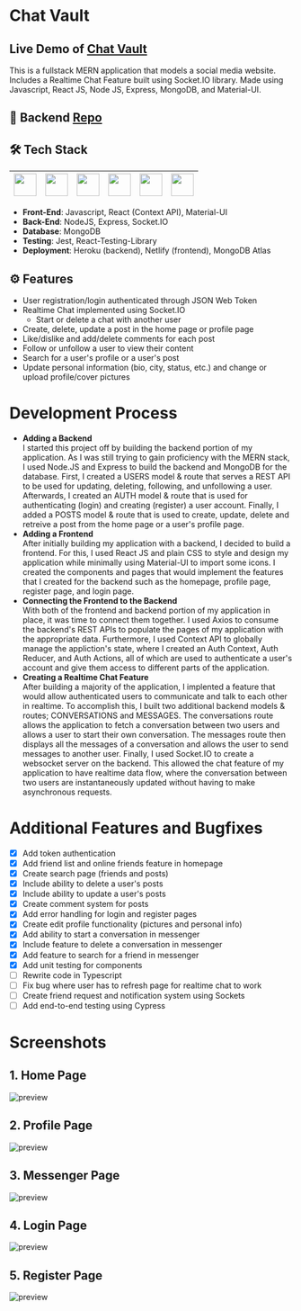 # Chat Vault

## Live Demo of [Chat Vault](https://chatvault.netlify.app/)

This is a fullstack MERN application that models a social media website. Includes a Realtime Chat Feature built using Socket.IO library. Made using Javascript, React JS, Node JS, Express, MongoDB, and Material-UI. <br />

## 🔗 Backend [Repo](https://github.com/lazirpascual/chat-vault-backend)

## 🛠 Tech Stack

| <img src="https://cdn.jsdelivr.net/npm/simple-icons@v4/icons/javascript.svg" width="40"> | <img src="https://cdn.jsdelivr.net/npm/simple-icons@v4/icons/react.svg" width="40"> | <img src="https://cdn.jsdelivr.net/npm/simple-icons@4.25.0/icons/node-dot-js.svg" width="40"> | <img src="https://cdn.jsdelivr.net/npm/simple-icons@v4/icons/express.svg" width="40"> | <img src="https://cdn.jsdelivr.net/npm/simple-icons@v4/icons/mongodb.svg" width="40"> | <img src="https://cdn.jsdelivr.net/npm/simple-icons@v4/icons/material-ui.svg" width="40"> |
| :--------------------------------------------------------------------------------------: | :---------------------------------------------------------------------------------: | :-------------------------------------------------------------------------------------------: | ------------------------------------------------------------------------------------- | ------------------------------------------------------------------------------------- | ----------------------------------------------------------------------------------------- |

- **Front-End**: Javascript, React (Context API), Material-UI </br>
- **Back-End**: NodeJS, Express, Socket.IO </br>
- **Database**: MongoDB </br>
- **Testing**: Jest, React-Testing-Library
- **Deployment**: Heroku (backend), Netlify (frontend), MongoDB Atlas

## ⚙️ Features

<!--  -->

- User registration/login authenticated through JSON Web Token
- Realtime Chat implemented using Socket.IO
  - Start or delete a chat with another user
- Create, delete, update a post in the home page or profile page
- Like/dislike and add/delete comments for each post
- Follow or unfollow a user to view their content
- Search for a user's profile or a user's post
- Update personal information (bio, city, status, etc.) and change or upload profile/cover pictures

# Development Process

- **Adding a Backend** <br />
  I started this project off by building the backend portion of my application. As I was still trying to gain proficiency with the MERN stack, I used Node.JS and Express to build the backend and MongoDB for the database. First, I created a USERS model & route that serves a REST API to be used for updating, deleting, following, and unfollowing a user. Afterwards, I created an AUTH model & route that is used for authenticating (login) and creating (register) a user account. Finally, I added a POSTS model & route that is used to create, update, delete and retreive a post from the home page or a user's profile page.
- **Adding a Frontend** <br />
  After initially building my application with a backend, I decided to build a frontend. For this, I used React JS and plain CSS to style and design my application while minimally using Material-UI to import some icons. I created the components and pages that would implement the features that I created for the backend such as the homepage, profile page, register page, and login page.
- **Connecting the Frontend to the Backend** <br />
  With both of the frontend and backend portion of my application in place, it was time to connect them together. I used Axios to consume the backend's REST APIs to populate the pages of my application with the appropriate data. Furthermore, I used Context API to globally manage the appliction's state, where I created an Auth Context, Auth Reducer, and Auth Actions, all of which are used to authenticate a user's account and give them access to different parts of the application.
- **Creating a Realtime Chat Feature** <br />
  After building a majority of the application, I implented a feature that would allow authenticated users to communicate and talk to each other in realtime. To accomplish this, I built two additional backend models & routes; CONVERSATIONS and MESSAGES. The conversations route allows the application to fetch a conversation between two users and allows a user to start their own conversation. The messages route then displays all the messages of a conversation and allows the user to send messages to another user. Finally, I used Socket.IO to create a websocket server on the backend. This allowed the chat feature of my application to have realtime data flow, where the conversation between two users are instantaneously updated without having to make asynchronous requests.

# Additional Features and Bugfixes

- [x] Add token authentication
- [x] Add friend list and online friends feature in homepage
- [x] Create search page (friends and posts)
- [x] Include ability to delete a user's posts
- [x] Include ability to update a user's posts
- [x] Create comment system for posts
- [x] Add error handling for login and register pages
- [x] Create edit profile functionality (pictures and personal info)
- [x] Add ability to start a conversation in messenger
- [x] Include feature to delete a conversation in messenger
- [x] Add feature to search for a friend in messenger
- [x] Add unit testing for components
- [ ] Rewrite code in Typescript
- [ ] Fix bug where user has to refresh page for realtime chat to work
- [ ] Create friend request and notification system using Sockets
- [ ] Add end-to-end testing using Cypress

# Screenshots

## 1. Home Page

![preview](https://i.imgur.com/ys9L0sB.jpg)

## 2. Profile Page

![preview](https://i.imgur.com/WZTInMO.jpg)

## 3. Messenger Page

![preview](https://i.imgur.com/fp3K4JG.jpg)

## 4. Login Page

![preview](https://i.imgur.com/eJvKEP5.jpg)

## 5. Register Page

![preview](https://i.imgur.com/M2rkxgg.jpg)
